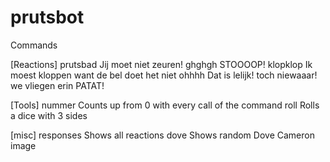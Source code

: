 # prutsbot

Commands

[Reactions]
prutsbad          Jij moet niet zeuren!
ghghgh            STOOOOP!
klopklop          Ik moest kloppen want de bel doet het niet
ohhhh             Dat is lelijk!
toch              niewaaar!
we vliegen erin   PATAT!

[Tools]
nummer            Counts up from 0 with every call of the command
roll              Rolls a dice with 3 sides

[misc]
responses         Shows all reactions
dove              Shows random Dove Cameron image
